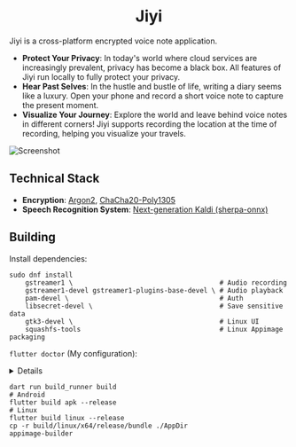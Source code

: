 <div align="center">
    <h1>Jiyi</h1>
</div>

Jiyi is a cross-platform encrypted voice note application.

- **Protect Your Privacy**: In today's world where cloud services are increasingly prevalent, privacy has become a black box. All features of Jiyi run locally to fully protect your privacy.
- **Hear Past Selves**: In the hustle and bustle of life, writing a diary seems like a luxury. Open your phone and record a short voice note to capture the present moment.
- **Visualize Your Journey**: Explore the world and leave behind voice notes in different corners! Jiyi supports recording the location at the time of recording, helping you visualize your travels.

![Screenshot](https://github.com/user-attachments/assets/0943329e-faa0-4786-9a47-cce64bd72ede)

## Technical Stack

- **Encryption**: [Argon2](https://en.wikipedia.org/wiki/Argon2), [ChaCha20-Poly1305](https://en.wikipedia.org/wiki/ChaCha20-Poly1305)
- **Speech Recognition System**: [Next-generation Kaldi (sherpa-onnx)](https://github.com/k2-fsa/sherpa-onnx)

## Building

Install dependencies:

```shell
sudo dnf install
    gstreamer1 \                                     # Audio recording
    gstreamer1-devel gstreamer1-plugins-base-devel \ # Audio playback
    pam-devel \                                      # Auth
    libsecret-devel \                                # Save sensitive data
    gtk3-devel \                                     # Linux UI
    squashfs-tools                                   # Linux Appimage packaging
```

`flutter doctor` (My configuration):

<details>
[✓] Flutter (Channel stable, 3.32.1, on Fedora Linux 41 (Workstation Edition) 6.14.5-200.fc41.x86_64, locale zh_CN.UTF-8)
    • Flutter version 3.32.1 on channel stable at /home/xiaoshihou/Applications/flutter
    • Upstream repository https://github.com/flutter/flutter.git
    • Framework revision b25305a883 (2 weeks ago), 2025-05-29 10:40:06 -0700
    • Engine revision 1425e5e9ec
    • Dart version 3.8.1
    • DevTools version 2.45.1

[✓] Android toolchain - develop for Android devices (Android SDK version 35.0.0)
• Android SDK at /home/xiaoshihou/Applications/android_sdk/
• Platform android-35, build-tools 35.0.0
• Java binary at: /home/xiaoshihou/Applications/android-studio/jbr/bin/java
This is the JDK bundled with the latest Android Studio installation on this machine.
To manually set the JDK path, use: `flutter config --jdk-dir="path/to/jdk"`.
• Java version OpenJDK Runtime Environment (build 21.0.4+-12422083-b607.1)
• All Android licenses accepted.

[✓] Linux toolchain - develop for Linux desktop
• clang version 19.1.7 (Fedora 19.1.7-3.fc41)
• cmake version 3.30.8
• ninja version 1.12.1
• pkg-config version 2.3.0
• OpenGL core renderer: AMD Radeon Graphics (radeonsi, renoir, ACO, DRM 3.61, 6.14.5-200.fc41.x86_64)
• OpenGL core version: 4.6 (Core Profile) Mesa 25.0.4
• OpenGL core shading language version: 4.60
• OpenGL ES renderer: AMD Radeon Graphics (radeonsi, renoir, ACO, DRM 3.61, 6.14.5-200.fc41.x86_64)
• OpenGL ES version: OpenGL ES 3.2 Mesa 25.0.4
• OpenGL ES shading language version: OpenGL ES GLSL ES 3.20
• GL_EXT_framebuffer_blit: yes
• GL_EXT_texture_format_BGRA8888: yes

</details>

```shell
dart run build_runner build
# Android
flutter build apk --release
# Linux
flutter build linux --release
cp -r build/linux/x64/release/bundle ./AppDir
appimage-builder
```
